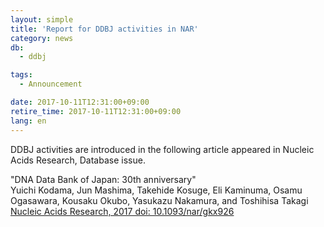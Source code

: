 ```yaml
---
layout: simple
title: 'Report for DDBJ activities in NAR'
category: news
db:
  - ddbj

tags:
  - Announcement

date: 2017-10-11T12:31:00+09:00
retire_time: 2017-10-11T12:31:00+09:00
lang: en
---
```


<p>DDBJ activities are introduced in the following article appeared in Nucleic Acids Research, Database issue.</p>

<p><span class="bold">"DNA Data Bank of Japan: 30th anniversary"</span><br>Yuichi Kodama, Jun Mashima, Takehide Kosuge, Eli Kaminuma, Osamu Ogasawara, Kousaku Okubo, Yasukazu Nakamura, and Toshihisa Takagi<br><a href="https://academic.oup.com/nar/article/doi/10.1093/nar/gkx926/4429162/">Nucleic Acids Research, 2017 doi: 10.1093/nar/gkx926</a></p>
